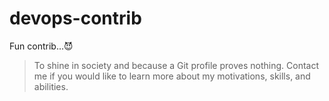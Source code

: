 # devops-contrib
Fun contrib...😈

> To shine in society and because a Git profile proves nothing. Contact me if you would like to learn more about my motivations, skills, and abilities.
